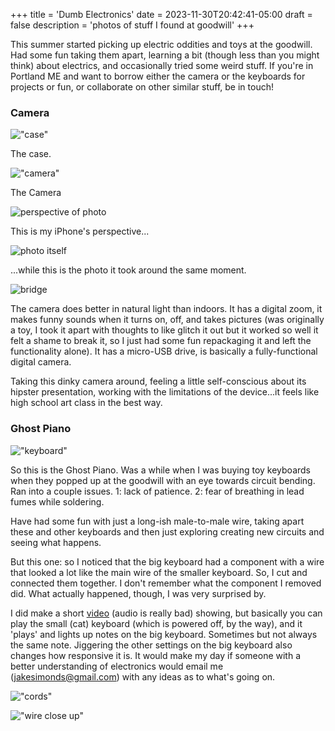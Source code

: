 +++
title = 'Dumb Electronics'
date = 2023-11-30T20:42:41-05:00
draft = false
description = 'photos of stuff I found at goodwill'
+++


This summer started picking up electric oddities and toys at the goodwill. Had some fun taking them apart, learning a bit (though less than you might think) about electrics, and occasionally tried some weird stuff. If you're in Portland ME and want to borrow either the camera or the keyboards for projects or fun, or collaborate on other similar stuff, be in touch! 

### Camera

!["case"](/img/Camera.jpg)

The case. 

!["camera"](/img/PhotoCase.jpg)

The Camera

![perspective of photo](/img/photoPespective.jpg)

This is my iPhone's perspective...

![photo itself](/img/IMG_0014.JPG)

...while this is the photo it took around the same moment. 

![bridge](/img/bridge.png)

The camera does better in natural light than indoors. It has a digital zoom, it makes funny sounds when it turns on, off, and takes pictures (was originally a toy, I took it apart with thoughts to like glitch it out but it worked so well it felt a shame to break it, so I just had some fun repackaging it and left the functionality alone). It has a micro-USB drive, is basically a fully-functional digital camera. 

Taking this dinky camera around, feeling a little self-conscious about its hipster presentation, working with the limitations of the device...it feels like high school art class in the best way. 


### Ghost Piano

!["keyboard"](/img/Keyboards2.jpg)

So this is the Ghost Piano. Was a while when I was buying toy keyboards when they popped up at the goodwill with an eye towards circuit bending. Ran into a couple issues. 1: lack of patience. 2: fear of breathing in lead fumes while soldering. 

Have had some fun with just a long-ish male-to-male wire, taking apart these and other keyboards and then just exploring creating new circuits and seeing what happens. 

But this one: so I noticed that the big keyboard had a component with a wire that looked a lot like the main wire of the smaller keyboard. So, I cut and connected them together. I don't remember what the component I removed did. What actually happened, though, I was very surprised by. 

I did make a short [video](https://youtube.com/shorts/-4792e8yZwA?feature=share) (audio is really bad) showing, but basically you can play the small (cat) keyboard (which is powered off, by the way), and it 'plays' and lights up notes on the big keyboard. Sometimes but not always the same note. Jiggering the other settings on the big keyboard also changes how responsive it is. It would make my day if someone with a better understanding of electronics would email me (jakesimonds@gmail.com) with any ideas as to what's going on. 

!["cords"](/img/CloseUpCords.jpg)

!["wire close up"](/img/UnderneathKeyboard.jpg)




